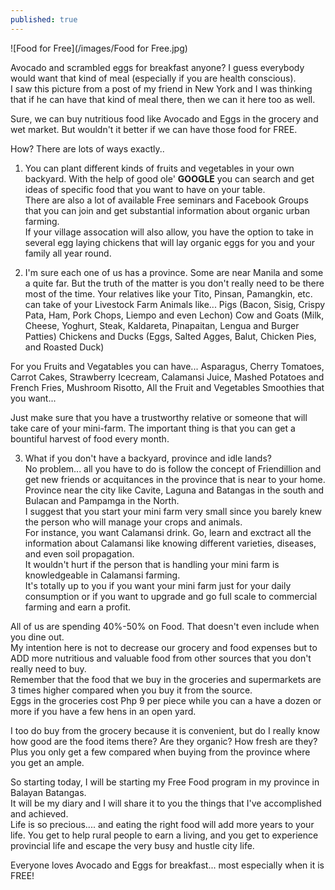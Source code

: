 ```yaml
---
published: true
---
```

![Food for Free](/images/Food for Free.jpg)

Avocado and scrambled eggs for breakfast anyone? I guess everybody would want that kind of meal (especially if you are health conscious).   
I saw this picture from a post of my friend in New York and I was thinking that if he can have that kind of meal there, then we can it here too as well.

Sure, we can buy nutritious food like Avocado and Eggs in the grocery and wet market. But wouldn't it better if we can have those food for FREE. 

How? There are lots of ways exactly..

1. You can plant different kinds of fruits and vegetables in your own backyard. With the help of good ole' **GOOGLE** you can search and get ideas of specific food that you want to have on your table.   
There are also a lot of available Free seminars and Facebook Groups that you can join and get substantial information about organic urban farming.   
If your village assocation will also allow, you have the option to take in several egg laying chickens that will lay organic eggs for you and your family all year round.

2. I'm sure each one of us has a province. Some are near Manila and some a quite far. But the truth of the matter is you don't really need to be there most of the time. Your relatives like your Tito, Pinsan, Pamangkin, etc. can take of your Livestock Farm Animals like...
Pigs (Bacon, Sisig, Crispy Pata, Ham, Pork Chops, Liempo and even Lechon)
Cow and Goats (Milk, Cheese, Yoghurt, Steak, Kaldareta, Pinapaitan, Lengua and Burger Patties) 
Chickens and Ducks (Eggs, Salted Agges, Balut, Chicken Pies, and Roasted Duck)

For you Fruits and Vegatables you can have...
Asparagus, Cherry Tomatoes, Carrot Cakes, Strawberry Icecream, 
Calamansi Juice, Mashed Potatoes and French Fries, Mushroom Risotto,
All the Fruit and Vegetables Smoothies that you want...

Just make sure that you have a trustworthy relative or someone that will take care of your mini-farm. The important thing is that you can get a bountiful harvest of food every month.

3. What if you don't have a backyard, province and idle lands?   
No problem... all you have to do is follow the concept of Friendillion and get new friends or acquitances in the province that is near to your home. Province near the city like Cavite, Laguna and Batangas in the south and Bulacan and Pampamga in the North.   
I suggest that you start your mini farm very small since you barely knew the person who will manage your crops and animals.   
For instance, you want Calamansi drink. Go, learn and exctract all the information about Calamansi like knowing different varieties, diseases, and even soil propagation.   
It wouldn't hurt if the person that is handling your mini farm is knowledgeable in Calamansi farming.    
It's totally up to you if you want your mini farm just for your daily consumption or if you want to upgrade and go full scale to commercial farming and earn a profit.

All of us are spending 40%-50% on Food. That doesn't even include when you dine out.   
My intention here is not to decrease our grocery and food expenses but to ADD more nutritious and valuable food from other sources that you don't really need to buy.   
Remember that the food that we buy in the groceries and supermarkets are 3 times higher compared when you buy it from the source.   
Eggs in the groceries cost Php 9 per piece while you can a have a dozen or more if you have a few hens in an open yard.

I too do buy from the grocery because it is convenient, but do I really know how good are the food items there? Are they organic? How fresh are they?   
Plus you only get a few compared when buying from the province where you get an ample. 

So starting today, I will be starting my Free Food program in my province in Balayan Batangas.   
It will be my diary and I will share it to you the things that I've accomplished and achieved.   
Life is so precious.... and eating the right food will add more years to your life. You get to help rural people to earn a living, and you get to experience provincial life and escape the very busy and hustle city life. 

Everyone loves Avocado and Eggs for breakfast... most especially when it is FREE!


